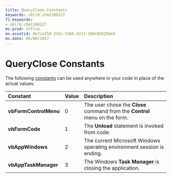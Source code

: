 ```yaml
---
title: QueryClose Constants
keywords: vblr6.chm1106127
f1_keywords:
- vblr6.chm1106127
ms.prod: office
ms.assetid: 0e7ca25d-316c-53bb-4213-1b0c8d529de4
ms.date: 06/08/2017
---
```



# QueryClose Constants

The following [constants](../../Glossary/vbe-glossary.md#constant) can be used anywhere in your code in place of the actual values:



|Constant|Value|Description|
|:-----|:-----|:-----|
|**vbFormControlMenu**|0|The user chose the  **Close** command from the **Control** menu on the form.|
|**vbFormCode**|1|The  **Unload** statement is invoked from code.|
|**vbAppWindows**|2|The current Microsoft Windows operating environment session is ending.|
|**vbAppTaskManager**|3|The Windows  **Task Manager** is closing the application.|

